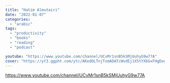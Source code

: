 ```yaml
---
title: "Hatim Almutairi"
date: "2022-01-07"
categories:
  - "arabic"
tags:
  - "productivity"
  - "books"
  - "reading"
  - "podcast"

youtube: "https://www.youtube.com/channel/UCvMr1snB5kSMjUuhyG9w77A"
cover: "https://yt3.ggpht.com/ytc/AKedOLTnjTxmADATcWvdEj1X5tYXbGxFHgDoqlMmhXC2jA=s88-c-k-c0x00ffffff-no-rj"
---
```


https://www.youtube.com/channel/UCvMr1snB5kSMjUuhyG9w77A
